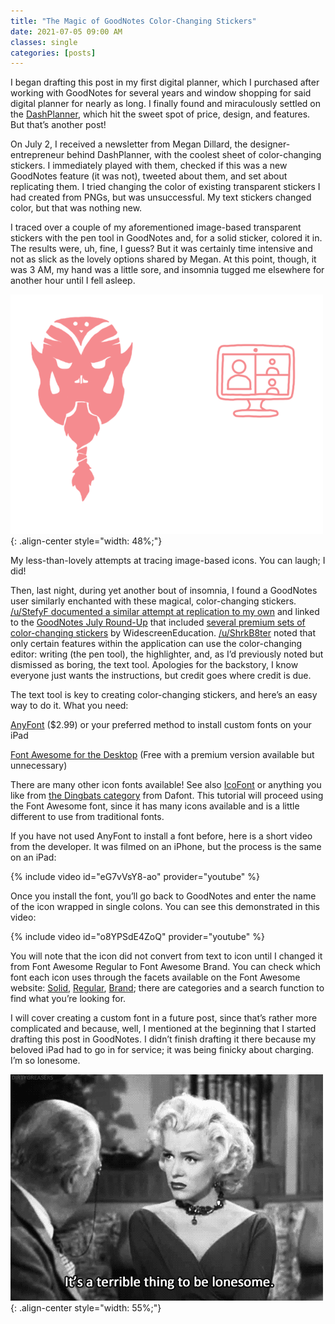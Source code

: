 ```yaml
---
title: "The Magic of GoodNotes Color-Changing Stickers"
date: 2021-07-05 09:00 AM
classes: single
categories: [posts]
---
```


I began drafting this post in my first digital planner, which I purchased after working with GoodNotes for several years and window shopping for said digital planner for nearly as long. I finally found and miraculously settled on the [DashPlanner](https://thedashplanner.com/), which hit the sweet spot of price, design, and features. But that’s another post!

On July 2, I received a newsletter from Megan Dillard, the designer-entrepreneur behind DashPlanner, with the coolest sheet of color-changing stickers. I immediately played with them, checked if this was a new GoodNotes feature (it was not), tweeted about them, and set about replicating them. I tried changing the color of existing transparent stickers I had created from PNGs, but was unsuccessful. My text stickers changed color, but that was nothing new.

I traced over a couple of my aforementioned image-based transparent stickers with the pen tool in GoodNotes and, for a solid sticker, colored it in. The results were, uh, fine, I guess? But it was certainly time intensive and not as slick as the lovely options shared by Megan. At this point, though, it was 3 AM, my hand was a little sore, and insomnia tugged me elsewhere for another hour until I fell asleep.

![image-center](/assets/img/stickerattempts.jpg){: .align-center style="width: 48%;"}
<figcaption><span>My less-than-lovely attempts at tracing image-based icons. You can laugh; I did!</span></figcaption>

Then, last night, during yet another bout of insomnia, I found a GoodNotes user similarly enchanted with these magical, color-changing stickers. [/u/StefyF documented a similar attempt at replication to my own](https://www.reddit.com/r/GoodNotes/comments/ocyfyd/changing_elements_color_in_goodnotes/) and linked to the [GoodNotes July Round-Up](https://medium.goodnotes.com/digital-stickers-goodnotes-10a55a2aa98b) that included [several premium sets of color-changing stickers](https://www.etsy.com/de/shop/WidescreenEducation?section_id=33393421) by WidescreenEducation. [/u/ShrkB8ter](https://www.reddit.com/r/GoodNotes/comments/ocyfyd/changing_elements_color_in_goodnotes/h4198c7?utm_source=share&utm_medium=web2x&context=3) noted that only certain features within the application can use the color-changing editor: writing (the pen tool), the highlighter, and, as I’d previously noted but dismissed as boring, the text tool. Apologies for the backstory, I know everyone just wants the instructions, but credit goes where credit is due.

The text tool is key to creating color-changing stickers, and here’s an easy way to do it. What you need:

[AnyFont](https://apps.apple.com/us/app/anyfont/id821560738) ($2.99) or your preferred method to install custom fonts on your iPad

[Font Awesome for the Desktop](https://fontawesome.com/v5.15/how-to-use/on-the-desktop/setup/getting-started) (Free with a premium version available but unnecessary)

There are many other icon fonts available! See also [IcoFont](https://icofont.com/) or anything you like from [the Dingbats category](https://www.dafont.com/mtheme.php?id=7) from Dafont. This tutorial will proceed using the Font Awesome font, since it has many icons available and is a little different to use from traditional fonts.

If you have not used AnyFont to install a font before, here is a short video from the developer. It was filmed on an iPhone, but the process is the same on an iPad:

{% include video id="eG7vVsY8-ao" provider="youtube" %}

Once you install the font, you’ll go back to GoodNotes and enter the name of the icon wrapped in single colons. You can see this demonstrated in this video:

{% include video id="o8YPSdE4ZoQ" provider="youtube" %}

You will note that the icon did not convert from text to icon until I changed it from Font Awesome Regular to Font Awesome Brand. You can check which font each icon uses through the facets available on the Font Awesome website: [Solid](https://fontawesome.com/v5.15/icons?d=listing&p=1&s=solid&m=free), [Regular](https://fontawesome.com/v5.15/icons?d=listing&p=1&s=regular&m=free), [Brand](https://fontawesome.com/v5.15/icons?d=listing&p=1&s=brands&m=free); there are categories and a search function to find what you’re looking for.

I will cover creating a custom font in a future post, since that’s rather more complicated and because, well, I mentioned at the beginning that I started drafting this post in GoodNotes. I didn’t finish drafting it there because my beloved iPad had to go in for service; it was being finicky about charging. I’m so lonesome.

![image-center](/assets/img/lonely.gif){: .align-center style="width: 55%;"}

